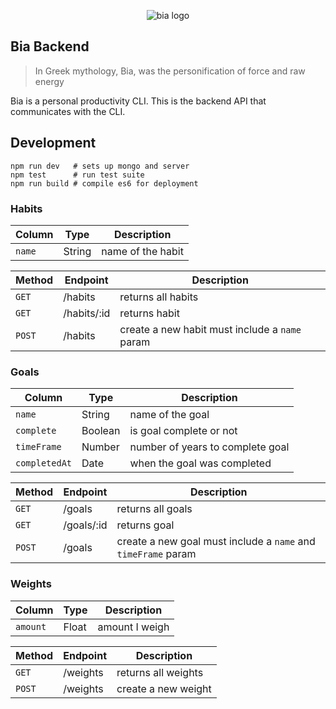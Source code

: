 <p align="center">
  <img src="http://i.imgur.com/khI1zOw.png" alt="bia logo" />
</p>

## Bia Backend
> In Greek mythology, Bia, was the personification of force and raw energy

Bia is a personal productivity CLI.  This is the backend API that communicates
with the CLI.

## Development
```shell
npm run dev   # sets up mongo and server
npm test      # run test suite
npm run build # compile es6 for deployment
```

### Habits
|Column|Type|Description|
|---|---|---|
|`name`|String|name of the habit|

|Method|Endpoint|Description|
|---|---|---|
|`GET`|/habits|returns all habits|
|`GET`|/habits/:id|returns habit|
|`POST`|/habits|create a new habit must include a `name` param|

### Goals
|Column|Type|Description|
|---|---|---|
|`name`|String|name of the goal|
|`complete`|Boolean|is goal complete or not|
|`timeFrame`|Number|number of years to complete goal|
|`completedAt`|Date|when the goal was completed|

|Method|Endpoint|Description|
|---|---|---|
|`GET`|/goals|returns all goals|
|`GET`|/goals/:id|returns goal |
|`POST`|/goals|create a new goal must include a `name` and `timeFrame` param|

### Weights
|Column|Type|Description|
|---|---|---|
|`amount`|Float|amount I weigh|

|Method|Endpoint|Description|
|---|---|---|
|`GET`|/weights|returns all weights|
|`POST`|/weights|create a new weight|
